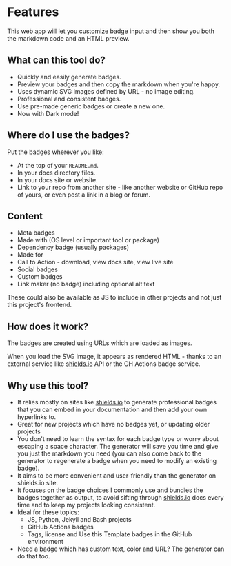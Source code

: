 # Features

This web app will let you customize badge input and then show you both the markdown code and an HTML preview.


## What can this tool do?

- Quickly and easily generate badges.
- Preview your badges and then copy the markdown when you're happy.
- Uses dynamic SVG images defined by URL - no image editing.
- Professional and consistent badges.
- Use pre-made generic badges or create a new one.
- Now with Dark mode!


## Where do I use the badges?

Put the badges wherever you like:

- At the top of your `README.md`.
- In your docs directory files.
- In your docs site or website.
- Link to your repo from another site - like another website or GitHub repo of yours, or even post a link in a blog or forum.


## Content

- Meta badges
- Made with (OS level or important tool or package)
- Dependency badge (usually packages)
- Made for
- Call to Action - download, view docs site, view live site
- Social badges
- Custom badges
- Link maker (no badge) including optional alt text

These could also be available as JS to include in other projects and not just this project's frontend.


## How does it work?

The badges are created using URLs which are loaded as images.

When you load the SVG image, it appears as rendered HTML - thanks to an external service like [shields.io](https://shield.io) API or the GH Actions badge service.


## Why use this tool?

- It relies mostly on sites like [shields.io](https://shields.io/) to generate professional badges that you can embed in your documentation and then add your own hyperlinks to.
- Great for new projects which have no badges yet, or updating older projects
- You don't need to learn the syntax for each badge type or worry about escaping a space character. The generator will save you time and give you just the markdown you need (you can also come back to the generator to regenerate a badge when you need to modify an existing badge).
- It aims to be more convenient and user-friendly than the generator on shields.io site.
- It focuses on the badge choices I commonly use and bundles the badges together as output, to avoid sifting through [shields.io](https://shields.io/) docs every time and to keep my projects looking consistent.
- Ideal for these topics:
    - JS, Python, Jekyll and Bash projects
    - GitHub Actions badges
    - Tags, license and Use this Template badges in the GitHub environment
- Need a badge which has custom text, color and URL? The generator can do that too.
